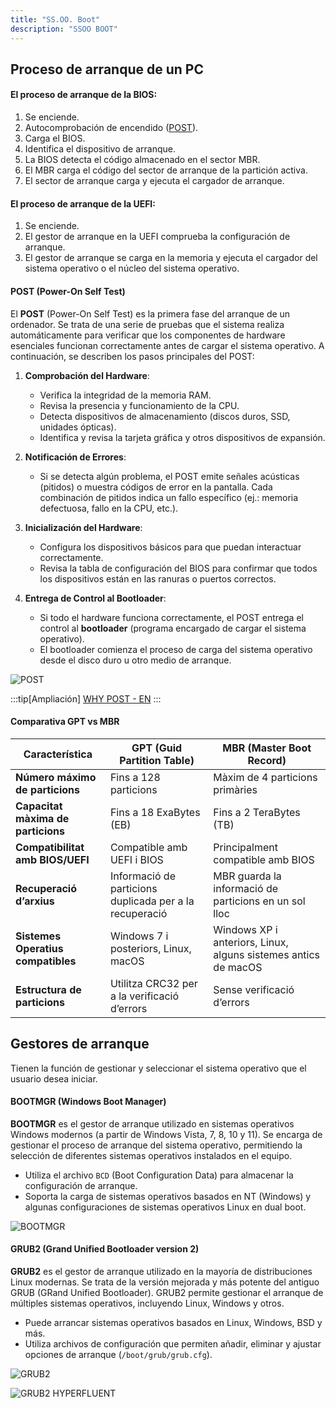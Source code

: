 ```yaml
---
title: "SS.OO. Boot"
description: "SSOO BOOT"
---
```


## Proceso de arranque de un PC

#### El proceso de arranque de la BIOS:

1. Se enciende.
2. Autocomprobación de encendido ([POST](#post-power-on-self-test)).
3. Carga el BIOS.
4. Identifica el dispositivo de arranque.
5. La BIOS detecta el código almacenado en el sector MBR.
6. El MBR carga el código del sector de arranque de la partición activa.
7. El sector de arranque carga y ejecuta el cargador de arranque.

#### El proceso de arranque de la UEFI:

1. Se enciende.
2. El gestor de arranque en la UEFI comprueba la configuración de arranque.
3. El gestor de arranque se carga en la memoria y ejecuta el cargador del sistema operativo o el núcleo del sistema operativo.

#### POST (Power-On Self Test)

El **POST** (Power-On Self Test) es la primera fase del arranque de un ordenador. Se trata de una serie de pruebas que el sistema realiza automáticamente para verificar que los componentes de hardware esenciales funcionan correctamente antes de cargar el sistema operativo. A continuación, se describen los pasos principales del POST:

1. **Comprobación del Hardware**:
   - Verifica la integridad de la memoria RAM.
   - Revisa la presencia y funcionamiento de la CPU.
   - Detecta dispositivos de almacenamiento (discos duros, SSD, unidades ópticas).
   - Identifica y revisa la tarjeta gráfica y otros dispositivos de expansión.

2. **Notificación de Errores**:
   - Si se detecta algún problema, el POST emite señales acústicas (pitidos) o muestra códigos de error en la pantalla. Cada combinación de pitidos indica un fallo específico (ej.: memoria defectuosa, fallo en la CPU, etc.).

3. **Inicialización del Hardware**:
   - Configura los dispositivos básicos para que puedan interactuar correctamente.
   - Revisa la tabla de configuración del BIOS para confirmar que todos los dispositivos están en las ranuras o puertos correctos.

4. **Entrega de Control al Bootloader**:
   - Si todo el hardware funciona correctamente, el POST entrega el control al **bootloader** (programa encargado de cargar el sistema operativo).
   - El bootloader comienza el proceso de carga del sistema operativo desde el disco duro u otro medio de arranque.

![POST](https://estudiotecnosoft.wordpress.com/wp-content/uploads/2018/09/1200px-post_p5kpl.jpg)

:::tip[Ampliación]
[WHY POST - EN](https://scot-comp.co.uk/understanding-computer-post-codes-guide/)
:::

#### Comparativa GPT vs MBR

| Característica                      | **GPT (Guid Partition Table)**             | **MBR (Master Boot Record)**              |
|-------------------------------------|-------------------------------------------|------------------------------------------|
| **Número máximo de particions**      | Fins a 128 particions                      | Màxim de 4 particions primàries          |
| **Capacitat màxima de particions**   | Fins a 18 ExaBytes (EB)                    | Fins a 2 TeraBytes (TB)                  |
| **Compatibilitat amb BIOS/UEFI**     | Compatible amb UEFI i BIOS                 | Principalment compatible amb BIOS        |
| **Recuperació d’arxius**             | Informació de particions duplicada per a la recuperació | MBR guarda la informació de particions en un sol lloc |
| **Sistemes Operatius compatibles**   | Windows 7 i posteriors, Linux, macOS       | Windows XP i anteriors, Linux, alguns sistemes antics de macOS |
| **Estructura de particions**         | Utilitza CRC32 per a la verificació d’errors | Sense verificació d’errors  

## Gestores de arranque
Tienen la función de gestionar y seleccionar el sistema operativo que el usuario desea iniciar.

#### BOOTMGR (Windows Boot Manager)

**BOOTMGR** es el gestor de arranque utilizado en sistemas operativos Windows modernos (a partir de Windows Vista, 7, 8, 10 y 11). Se encarga de gestionar el proceso de arranque del sistema operativo, permitiendo la selección de diferentes sistemas operativos instalados en el equipo.

- Utiliza el archivo `BCD` (Boot Configuration Data) para almacenar la configuración de arranque.
- Soporta la carga de sistemas operativos basados en NT (Windows) y algunas configuraciones de sistemas operativos Linux en dual boot.

![BOOTMGR](https://cdn4.geckoandfly.com/wp-content/uploads/2019/04/multi-boot-windows.jpg)

#### GRUB2 (Grand Unified Bootloader version 2)

**GRUB2** es el gestor de arranque utilizado en la mayoría de distribuciones Linux modernas. Se trata de la versión mejorada y más potente del antiguo GRUB (GRand Unified Bootloader). GRUB2 permite gestionar el arranque de múltiples sistemas operativos, incluyendo Linux, Windows y otros.

- Puede arrancar sistemas operativos basados en Linux, Windows, BSD y más.
- Utiliza archivos de configuración que permiten añadir, eliminar y ajustar opciones de arranque (`/boot/grub/grub.cfg`).

![GRUB2](https://lignux.com/wp-content/uploads/2016/04/grub-boot-menu-live-cd.png)

![GRUB2 HYPERFLUENT](https://preview.redd.it/grub-hyperfluent-grub2-theme-v0-q9tgc9o9gdlc1.jpg?width=2618&format=pjpg&auto=webp&s=fe72808788992e567a82c210b93583f36c47fe59 "GRUB2 HYPERFLUENT")